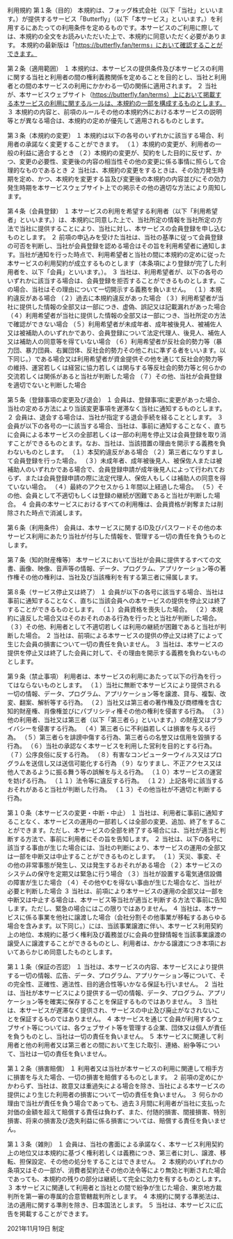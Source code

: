 利用規約
第１条（目的）
本規約は、フォッグ株式会社（以下「当社」といいます。）が提供するサービス「Butterfly」（以下「本サービス」といいます。）を利用するにあたっての利用条件を定めるものです。本サービスのご利用に際しては、本規約の全文をお読みいただいた上で、本規約に同意いただく必要があります。
本規約の最新版は「https://butterfly.fan/terms」において確認することができます。

第２条（適用範囲）
１ 本規約は、本サービスの提供条件及び本サービスの利用に関する当社と利用者の間の権利義務関係を定めることを目的とし、当社と利用者との間の本サービスの利用にかかわる一切の関係に適用されます。
２ 当社が、本サービスウェブサイト（https://butterfly.fan/terms）上において掲載する本サービスの利用に関するルールは、本規約の一部を構成するものとします。
３ 本規約の内容と、前項のルールその他の本規約外における本サービスの説明等とが異なる場合は、本規約の定めが優先して適用されるものとします。

第３条（本規約の変更）
１ 本規約は以下の各号のいずれかに該当する場合、利用者の承諾なく変更することができます。
（１）本規約の変更が、利用者の一般の利益に適合するとき
（２）本規約の変更が、契約をした目的に反せず、かつ、変更の必要性、変更後の内容の相当性その他の変更に係る事情に照らして合理的なものであるとき
２ 当社は、本規約の変更をするときは、その効力発生時期を定め、かつ、本規約を変更する旨及び変更後の本規約の内容並びにその効力発生時期を本サービスウェブサイト上での掲示その他の適切な方法により周知します。

第４条（会員登録）
１ 本サービスの利用を希望する利用者（以下「利用希望者」といいます。）は、本規約に同意した上で、当社所定の情報を当社所定の方法で当社に提供することにより、当社に対し、本サービスの会員登録を申し込むものとします。
２ 前項の申込みを受けた当社は、当社の基準に従って会員登録の可否を判断し、当社が会員登録を認める場合はその旨を利用希望者に通知します。当社が通知を行った時点で、利用希望者と当社の間に本規約の定めに従った本サービスの利用契約が成立するものとします（本条項により登録が完了した利用者を、以下「会員」といいます。）。
３ 当社は、利用希望者が、以下の各号のいずれかに該当する場合は、会員登録を拒否することができるものとします。この場合、当社はその理由について一切開示する義務を負いません。
（１）本規約違反がある場合
（２）過去に本規約違反があった場合
（３）利用希望者が当社に提供した情報の全部又は一部につき、虚偽、誤記又は記載漏れがあった場合
（４）利用希望者が当社に提供した情報の全部又は一部につき、当社所定の方法で確認ができない場合
（５）利用希望者が未成年者、成年被後見人、被補佐人又は被補助人のいずれかであり、会員登録について法定代理人、後見人、補佐人又は補助人の同意等を得ていない場合
（６）利用希望者が反社会的勢力等（暴力団、暴力団員、右翼団体、反社会的勢力その他これに準ずる者をいいます。以下同じ。）である場合又は利用希望者が資金提供その他を通じて反社会的勢力等の維持、運営若しくは経営に協力若しくは関与する等反社会的勢力等と何らかの交流若しくは関係があると当社が判断した場合
（７）その他、当社が会員登録を適切でないと判断した場合

第５条（登録事項の変更及び退会）
１ 会員は、登録事項に変更があった場合、当社の定める方法により当該変更事項を遅滞なく当社に通知するものとします。
２ 会員は、退会する場合は、当社が指定する退会手続を経ることとします。
３ 会員が以下の各号の一に該当する場合、当社は、事前に通知することなく、直ちに会員による本サービスの全部若しくは一部の利用を停止又は会員登録を取り消すことができるものとます。なお、当社は、当該措置の理由を開示する義務を負わないものとします。
（１）本契約違反がある場合
（２）第三者になりすまして会員登録を行った場合。
（３）未成年者、成年被後見人、被保佐人または被補助人のいずれかである場合で、会員登録申請が成年後見人によって行われておらず、または会員登録申請の際に法定代理人、保佐人もしくは補助人の同意を得ていない場合。
（４）最終のアクセスから１年間以上経過した場合。
（５）その他、会員として不適切もしくは登録の継続が困難であると当社が判断した場合。
４ 会員の本サービスにおけるすべての利用権は、会員資格が剥奪または削除された時点で消滅します。

第６条（利用条件）
会員は、本サービスに関するID及びパスワードその他の本サービス利用にあたり当社が付与した情報を、管理する一切の責任を負うものとします。

第７条（知的財産権等）
本サービスにおいて当社が会員に提供するすべての文書、画像、映像、音声等の情報、データ、プログラム、アプリケーション等の著作権その他の権利は、当社及び当該権利を有する第三者に帰属します。

第８条（サービス停止又は終了）
１ 会員が以下の各号に該当する場合、当社は事前に通知することなく、直ちに当該会員への本サービスの提供を停止又は終了することができるものとします。
（１）会員資格を喪失した場合。
（２）本規約に違反した場合又はそのおそれのある行為を行ったと当社が判断した場合。
（３）その他、利用者として不適切若しくは利用の継続が困難であると当社が判断した場合。
２ 当社は、前項による本サービスの提供の停止又は終了によって生じた会員の損害について一切の責任を負いません。
３ 当社は、本サービスの提供を停止又は終了した会員に対して、その理由を開示する義務を負わないものとします。

第９条（禁止事項）
利用者は、本サービスの利用にあたって以下の行為を行ってはならないものとします。
（１）当社に無断で本サービスにより提供される一切の情報、データ、プログラム、アプリケーション等を譲渡、貸与、複製、改変、翻案、解析等する行為。
（２）当社又は第三者の著作権及び商標権を含む知的財産権、肖像権並びにパブリシティ権その他の権利を侵害する行為。
（３）他の利用者、当社又は第三者（以下「第三者ら」といいます。）の財産又はプライバシーを侵害する行為。
（４）第三者らに不利益若しくは損害を与える行為。
（５）第三者らを誹謗中傷する行為、第三者らの名誉又は信用を毀損する行為。
（６）当社の承認なく本サービスを利用した営利を目的とする行為。
（７）公序良俗に反する行為。
（８）有害なコンピューターウイルス又はプログラムを送信し又は送信可能化する行為
（９）なりすまし、不正アクセス又は他人であるように振る舞う等の誤解を与える行為。
（１０）本サービスの運営を妨げる行為。
（１１）法令等に違反する行為。
（１２）上記各号に該当するおそれがあると当社が判断した行為。
（１３）その他当社が不適切と判断する行為。

第１０条（本サービスの変更・中断・中止）
１ 当社は、利用者に事前に通知することなく、本サービスの運用の一部若しくは全部の変更、追加、終了をすることができます。ただし、本サービスの全部を終了する場合には、当社が適当と判断する方法で、事前に利用者にその旨を告知します。
２ 当社は、以下の各号に該当する事由が生じた場合には、当社の判断により、本サービスの運用の全部又は一部を中断又は中止することができるものとします。
（１）天災、事変、その他の非常事態が発生し、又は発生するおそれがある場合
（２）本サービスのシステムの保守を定期又は緊急に行う場合
（３）当社が設置する電気通信設備の障害が生じた場合
（４）その他やむを得ない事由が生じた場合など、当社が必要と判断した場合
３ 当社は、前項により本サービスの運用の全部又は一部を中断又は中止する場合は、本サービス等当社が適当と判断する方法で事前に告知します。ただし、緊急の場合にはこの限りではありません。
４ 当社は、本サービスに係る事業を他社に譲渡した場合（会社分割その他事業が移転するあらゆる場合を含みます。以下同じ。）には、当該事業譲渡に伴い、本サービス利用契約上の地位、本規約に基づく権利及び義務並びに会員の登録情報を当該事業譲渡の譲受人に譲渡することができるものとし、利用者は、かかる譲渡につき本項においてあらかじめ同意したものとします。

第１１条（保証の否認）
１ 当社は、本サービスの内容、本サービスにより提供する一切の情報、広告、データ、プログラム、アプリケーション等について、その完全性、正確性、適法性、目的適合性等いかなる保証も行いません。
２ 当社は、当社が本サービスにより提供する一切の情報、データ、プログラム、アプリケーション等を確実に保存することを保証するものではありません。
３ 当社は、本サービスが遅滞なく提供され、サービスの中止及び廃止がなされないことを保証するものではありません。
４ 本サービスを通じて会員が利用するウェブサイト等については、各ウェブサイト等を管理する企業、団体又は個人が責任を負うものとし、当社は一切の責任を負いません。
５ 本サービスに関連して利用者と他の利用者又は第三者との間において生じた取引、連絡、紛争等について、当社は一切の責任を負いません。

第１２条（損害賠償）
１ 利用者又は当社が本サービスの利用に関連して相手方に損害を与えた場合、一切の損害を賠償するものとします。
２ 前項の定めにかかわらず、当社は、故意又は重過失による場合を除き、当社による本サービスの提供により生じた利用者の損害について一切の責任を負いません。
３ 何らかの理由で当社が責任を負う場合であっても、過去３月間に利用者が当社に支払った対価の金額を超えて賠償する責任は負わず、また、付随的損害、間接損害、特別損害、将来の損害及び逸失利益に係る損害については、賠償する責任を負いません。

第１３条（雑則）
１ 会員は、当社の書面による承諾なく、本サービス利用契約上の地位又は本規約に基づく権利若しくは義務につき、第三者に対し、譲渡、移転、担保設定、その他の処分をすることはできません。
２ 本規約のいずれかの条項又はその一部が、消費者契約法その他の法令等により無効と判断された場合であっても、本規約の残りの部分は継続して完全に効力を有するものとします。
３ 本サービスに関連して利用者と当社との間で紛争が生じた場合、東京地方裁判所を第一審の専属的合意管轄裁判所とします。
４ 本規約に関する準拠法は、法の適用に関する準則を除き、日本国法とします。
５ 当社は、本サービスに広告を掲載することができます。

2021年11月19日 制定